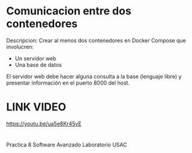 # Comunicacion entre dos contenedores

Descripcion: 
    Crear al menos dos contenedores en Docker Compose que involucren:
   -  Un servidor web
   - Una base de datos 

El servidor web debe hacer alguna consulta a la base (lenguaje libre) y presentar información en el puerto 8000 del host. 

# LINK VIDEO
https://youtu.be/ua5e8Kr45vE

#
Practica 8
Software Avanzado
Laboratorio
USAC
